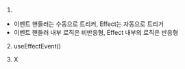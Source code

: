 1.

- 이벤트 핸들러는 수동으로 트리커, Effect는 자동으로 트리거
- 이벤트 핸들러 내부 로직은 비반응형, Effect 내부의 로직은 반응형

2. useEffectEvent()

3. X
